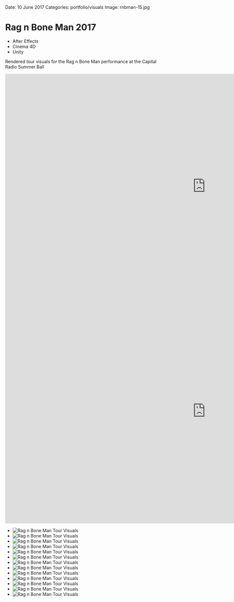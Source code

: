 Date: 10 June 2017
Categories: portfolio/visuals
Image: rnbman-15.jpg

# Rag n Bone Man 2017

<section class="description">

<ul class="skills">
  <li>After Effects</li>
  <li>Cinema 4D</li>
  <li>Unity</li>
</ul>

Rendered tour visuals for the Rag n Bone Man performance at the Capital Radio Summer Ball

<div class="videoWrapper">
  <iframe src="https://www.youtube.com/embed/5FpQ8vPnjCk?rel=0&amp;showinfo=0" width="1280" height="720" frameborder="0" allowfullscreen></iframe>
</div>

</section>
<section class="description">

<div class="videoWrapper">
  <iframe src="https://www.youtube.com/embed/DtNgjuHw9lo?rel=0&amp;showinfo=0" width="1280" height="720" frameborder="0" allowfullscreen></iframe>
</div>

</section>


<ul class="image_group_full_width">
  <li class="slide"><img src="/attachments/rnbman-1.jpg" alt="Rag n Bone Man Tour Visuals"></li>
  <li class="slide"><img src="/attachments/rnbman-2.jpg" alt="Rag n Bone Man Tour Visuals"></li>
  <li class="slide"><img src="/attachments/rnbman-3.jpg" alt="Rag n Bone Man Tour Visuals"></li>
  <li class="slide"><img src="/attachments/rnbman-4.jpg" alt="Rag n Bone Man Tour Visuals "></li>
  <li class="slide"><img src="/attachments/rnbman-5.jpg" alt="Rag n Bone Man Tour Visuals"></li>
  <li class="slide"><img src="/attachments/rnbman-6.jpg" alt="Rag n Bone Man Tour Visuals"></li>
  <li class="slide"><img src="/attachments/rnbman-8.jpg" alt="Rag n Bone Man Tour Visuals"></li>
  <li class="slide"><img src="/attachments/rnbman-9.jpg" alt="Rag n Bone Man Tour Visuals"></li>
  <li class="slide"><img src="/attachments/rnbman-10.jpg" alt="Rag n Bone Man Tour Visuals"></li>
  <li class="slide"><img src="/attachments/rnbman-11.jpg" alt="Rag n Bone Man Tour Visuals"></li>
  <li class="slide"><img src="/attachments/rnbman-12.jpg" alt="Rag n Bone Man Tour Visuals"></li>
  <li class="slide"><img src="/attachments/rnbman-13.jpg" alt="Rag n Bone Man Tour Visuals"></li>
  <li class="slide"><img src="/attachments/rnbman-14.jpg" alt="Rag n Bone Man Tour Visuals"></li>
</ul>
